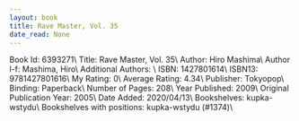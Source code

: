```yaml
---
layout: book
title: Rave Master, Vol. 35
date_read: None
---
```


Book Id: 6393271\ 
Title: Rave Master, Vol. 35\ 
Author: Hiro Mashima\ 
Author l-f: Mashima, Hiro\ 
Additional Authors: \ 
ISBN: 1427801614\ 
ISBN13: 9781427801616\ 
My Rating: 0\ 
Average Rating: 4.34\ 
Publisher: Tokyopop\ 
Binding: Paperback\ 
Number of Pages: 208\ 
Year Published: 2009\ 
Original Publication Year: 2005\ 
Date Added: 2020/04/13\ 
Bookshelves: kupka-wstydu\ 
Bookshelves with positions: kupka-wstydu (#1374)\ 

